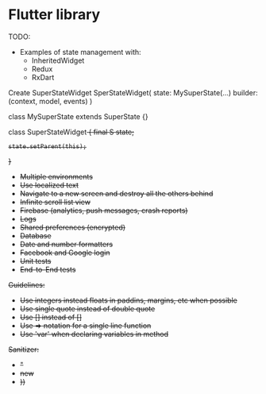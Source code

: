 # Flutter library

TODO:
* Examples of state management with:
    - InheritedWidget
    - Redux
    - RxDart

Create SuperStateWidget
SperStateWidget(
    state: MySuperState(...)
    builder: (context, model, events)
)

class MySuperState extends SuperState {}

class SuperStateWidget<S extends SuperState>
{
    final S state;

    state.setParent(this);
}

* Multiple environments
* Use localized text
* Navigate to a new screen and destroy all the others behind
* Infinite scroll list view
* Firebase (analytics, push messages, crash reports)
* Logs
* Shared preferences (encrypted)
* Database
* Date and number formatters
* Facebook and Google login
* Unit tests
* End-to-End tests

Guidelines:
* Use integers instead floats in paddins, margins, etc when possible
* Use single quote instead of double quote
* Use [] instead of <Widget>[]
* Use => notation for a single line function
* Use 'var' when declaring variables in method

Sanitizer:
* "
* new
* ))
